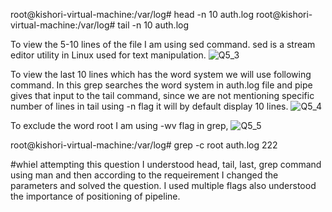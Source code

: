 root@kishori-virtual-machine:/var/log# head -n 10 auth.log
root@kishori-virtual-machine:/var/log# tail -n 10 auth.log

To view the 5-10 lines of the file I am using sed command.
sed is a stream editor utility in Linux used for text manipulation. 
![Q5_3](https://github.com/Kis12352/HVA/assets/67793475/e7575dbe-fe89-40ca-98ff-33729a457eec)

To view the last 10 lines which has the word system we will use following command. In this grep searches the word system in auth.log file and pipe gives that input to the tail command, since we are not mentioning specific number of lines in tail using -n flag it will by default display 10 lines. 
![Q5_4](https://github.com/Kis12352/HVA/assets/67793475/448dc78b-d393-479d-9a64-7b44186f3edb)

To exclude the word root I am using -wv flag in grep,
![Q5_5](https://github.com/Kis12352/HVA/assets/67793475/f4d827f8-f0eb-4a8f-9a15-78a7f984e3ef)




root@kishori-virtual-machine:/var/log# grep -c root auth.log
222

#whiel attempting this question I understood head, tail, last, grep command using man and then according to the requeirement I changed the parameters and solved the question. I used multiple flags also understood the importance of positioning of pipeline. 
